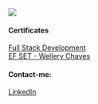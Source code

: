 <!-- I think this was a good idea -->
<img src="https://i.imgur.com/ou0N1BJ.png"/>
<!-- <a href="https://imgur.com/G8CRFO5"><img src="https://imgur.com/vC3VlA3.png" title="source: imgur.com" /></a> -->

#### Certificates
[Full Stack Development](https://drive.google.com/file/d/1k_Pk5_K5XqAo86skf_syW1SIXv3DnH4l/viewusp=share_link)
<br>
[EF SET - Wellery Chaves](https://www.efset.org/cert/HiedgU)

#### Contact-me:
[LinkedIn](https://www.linkedin.com/in/wellerychaves/)
